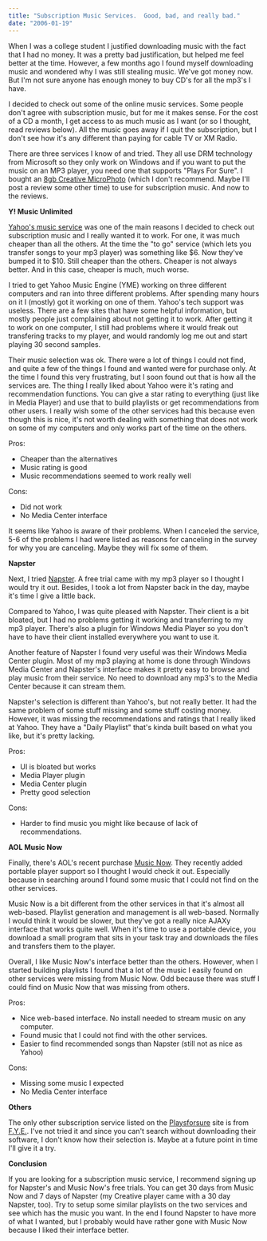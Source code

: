 ```yaml
---
title: "Subscription Music Services.  Good, bad, and really bad."
date: "2006-01-19"
---
```


When I was a college student I justified downloading music with the fact that I had no money. It was a pretty bad justification, but helped me feel better at the time. However, a few months ago I found myself downloading music and wondered why I was still stealing music. We've got money now. But I'm not sure anyone has enough money to buy CD's for all the mp3's I have.

I decided to check out some of the online music services. Some people don't agree with subscription music, but for me it makes sense. For the cost of a CD a month, I get access to as much music as I want (or so I thought, read reviews below). All the music goes away if I quit the subscription, but I don't see how it's any different than paying for cable TV or XM Radio.

There are three services I know of and tried. They all use DRM technology from Microsoft so they only work on Windows and if you want to put the music on an MP3 player, you need one that supports "Plays For Sure". I bought an [8gb Creative MicroPhoto](http://creative.com/products/mp3/zenmicrophoto/) (which I don't recommend. Maybe I'll post a review some other time) to use for subscription music. And now to the reviews.

**Y! Music Unlimited**

[Yahoo's music service](http://music.yahoo.com/unlimited/) was one of the main reasons I decided to check out subscription music and I really wanted it to work. For one, it was much cheaper than all the others. At the time the "to go" service (which lets you transfer songs to your mp3 player) was something like $6. Now they've bumped it to $10. Still cheaper than the others. Cheaper is not always better. And in this case, cheaper is much, much worse.

I tried to get Yahoo Music Engine (YME) working on three different computers and ran into three different problems. After spending many hours on it I (mostly) got it working on one of them. Yahoo's tech support was useless. There are a few sites that have some helpful information, but mostly people just complaining about not getting it to work. After getting it to work on one computer, I still had problems where it would freak out transfering tracks to my player, and would randomly log me out and start playing 30 second samples.

Their music selection was ok. There were a lot of things I could not find, and quite a few of the things I found and wanted were for purchase only. At the time I found this very frustrating, but I soon found out that is how all the services are. The thing I really liked about Yahoo were it's rating and recommendation functions. You can give a star rating to everything (just like in Media Player) and use that to build playlists or get recommendations from other users. I really wish some of the other services had this because even though this is nice, it's not worth dealing with something that does not work on some of my computers and only works part of the time on the others.

Pros:

- Cheaper than the alternatives
- Music rating is good
- Music recommendations seemed to work really well

Cons:

- Did not work
- No Media Center interface

It seems like Yahoo is aware of their problems. When I canceled the service, 5-6 of the problems I had were listed as reasons for canceling in the survey for why you are canceling. Maybe they will fix some of them.

**Napster**

Next, I tried [Napster](http://www.napster.com). A free trial came with my mp3 player so I thought I would try it out. Besides, I took a lot from Napster back in the day, maybe it's time I give a little back.

Compared to Yahoo, I was quite pleased with Napster. Their client is a bit bloated, but I had no problems getting it working and transferring to my mp3 player. There's also a plugin for Windows Media Player so you don't have to have their client installed everywhere you want to use it.

Another feature of Napster I found very useful was their Windows Media Center plugin. Most of my mp3 playing at home is done through Windows Media Center and Napster's interface makes it pretty easy to browse and play music from their service. No need to download any mp3's to the Media Center because it can stream them.

Napster's selection is different than Yahoo's, but not really better. It had the same problem of some stuff missing and some stuff costing money. However, it was missing the recommendations and ratings that I really liked at Yahoo. They have a "Daily Playlist" that's kinda built based on what you like, but it's pretty lacking.

Pros:

- UI is bloated but works
- Media Player plugin
- Media Center plugin
- Pretty good selection

Cons:

- Harder to find music you might like because of lack of recommendations.

**AOL Music Now**

Finally, there's AOL's recent purchase [Music Now](http://www.musicnow.com). They recently added portable player support so I thought I would check it out. Especially because in searching around I found some music that I could not find on the other services.

Music Now is a bit different from the other services in that it's almost all web-based. Playlist generation and management is all web-based. Normally I would think it would be slower, but they've got a really nice AJAXy interface that works quite well. When it's time to use a portable device, you download a small program that sits in your task tray and downloads the files and transfers them to the player.

Overall, I like Music Now's interface better than the others. However, when I started building playlists I found that a lot of the music I easily found on other services were missing from Music Now. Odd because there was stuff I could find on Music Now that was missing from others.

Pros:

- Nice web-based interface. No install needed to stream music on any computer.
- Found music that I could not find with the other services.
- Easier to find recommended songs than Napster (still not as nice as Yahoo)

Cons:

- Missing some music I expected
- No Media Center interface

**Others**

The only other subscription service listed on the [Playsforsure](http://www.playsforsure.com) site is from [F.Y.E.](http://www.fye.com/content.aspx?loc=57487). I've not tried it and since you can't search without downloading their software, I don't know how their selection is. Maybe at a future point in time I'll give it a try.

**Conclusion**

If you are looking for a subscription music service, I recommend signing up for Napster's and Music Now's free trials. You can get 30 days from Music Now and 7 days of Napster (my Creative player came with a 30 day Napster, too). Try to setup some similar playlists on the two services and see which has the music you want. In the end I found Napster to have more of what I wanted, but I probably would have rather gone with Music Now because I liked their interface better.
